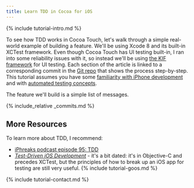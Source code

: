 ```yaml
---
title: Learn TDD in Cocoa for iOS
---
```


{% include tutorial-intro.md %}

To see how TDD works in Cocoa Touch, let's walk through a simple real-world example of building a feature.
We'll be using Xcode 8 and its built-in XCTest framework.
Even though Cocoa Touch has UI testing built-in, I ran into some reliability issues with it,
so instead we'll be using [the KIF framework](https://github.com/kif-framework/KIF/) for UI testing.
Each section of the article is linked to a corresponding commit in the [Git repo](https://github.com/learn-tdd-in/cocoa-touch) that shows the process step-by-step.
This tutorial assumes you have some [familiarity with iPhone development](https://developer.apple.com/ios/documentation/) and with [automated testing concepts](/concepts).

The feature we'll build is a simple list of messages.

{% include_relative _commits.md %}

## More Resources

To learn more about TDD, I recommend:

* [iPhreaks podcast episode 95: TDD](https://devchat.tv/iphreaks/095-ips-tdd-test-driven-development)
* [_Test-Driven iOS Development_](http://www.informit.com/store/test-driven-ios-development-9780321774187) - it's a bit dated: it's in Objective-C and precedes XCTest, but the principles of how to break up an iOS app for testing are still very useful.
{% include tutorial-goos.md %}

{% include tutorial-contact.md %}
